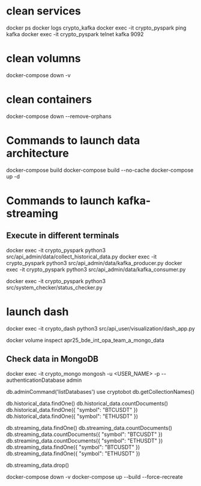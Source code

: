 
# clean services
docker ps
docker logs crypto_kafka
docker exec -it crypto_pyspark ping kafka
docker exec -it crypto_pyspark telnet kafka 9092

# clean volumns
docker-compose down -v
# clean containers
docker-compose down --remove-orphans 

 # Commands to launch data architecture
docker-compose build
docker-compose build --no-cache
docker-compose up -d


# Commands to launch kafka-streaming

## Execute in different terminals
docker exec -it crypto_pyspark python3 src/api_admin/data/collect_historical_data.py
docker exec -it crypto_pyspark python3 src/api_admin/data/kafka_producer.py
docker exec -it crypto_pyspark python3 src/api_admin/data/kafka_consumer.py

docker exec -it crypto_pyspark python3 src/system_checker/status_checker.py
# launch dash
docker exec -it crypto_dash python3 src/api_user/visualization/dash_app.py


docker volume inspect apr25_bde_int_opa_team_a_mongo_data

## Check data in MongoDB
docker exec -it crypto_mongo mongosh -u <USER_NAME> -p <PASSWORD> --authenticationDatabase admin

db.adminCommand('listDatabases')
use cryptobot
db.getCollectionNames()

db.historical_data.findOne()
db.historical_data.countDocuments()
db.historical_data.findOne({ "symbol": "BTCUSDT" })
db.historical_data.findOne({ "symbol": "ETHUSDT" })

db.streaming_data.findOne()
db.streaming_data.countDocuments()
db.streaming_data.countDocuments({ "symbol": "BTCUSDT" })
db.streaming_data.countDocuments({ "symbol": "ETHUSDT" })
db.streaming_data.findOne({ "symbol": "BTCUSDT" })
db.streaming_data.findOne({ "symbol": "ETHUSDT" })

db.streaming_data.drop()

docker-compose down -v
docker-compose up --build --force-recreate
